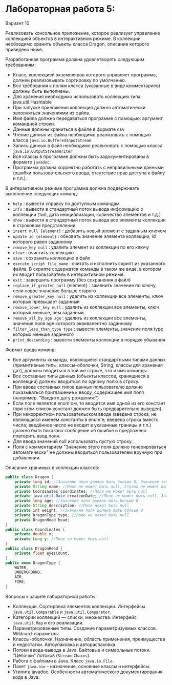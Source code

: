 # Лабораторная работа 5: 

Вариант 10

Реализовать консольное приложение, которое реализует управление коллекцией объектов в интерактивном режиме. 
В коллекции необходимо хранить объекты класса Dragon, описание которого приведено ниже.

Разработанная программа должна удовлетворять следующим требованиям:

- Класс, коллекцией экземпляров которого управляет программа, должен реализовывать сортировку по умолчанию.
- Все требования к полям класса (указанные в виде комментариев) должны быть выполнены.
- Для хранения необходимо использовать коллекцию типа java.util.Hashtable
- При запуске приложения коллекция должна автоматически заполняться значениями из файла.
- Имя файла должно передаваться программе с помощью: аргумент командной строки.
- Данные должны храниться в файле в формате csv
- Чтение данных из файла необходимо реализовать с помощью класса `java.io.BufferedInputStream`
- Запись данных в файл необходимо реализовать с помощью класса `java.io.OutputStreamWriter`
- Все классы в программе должны быть задокументированы в формате `javadoc`.
- Программа должна корректно работать с неправильными данными (ошибки пользовательского ввода, отсутствие прав доступа к файлу и т.п.).

В интерактивном режиме программа должна поддерживать выполнение следующих команд:

- `help` : вывести справку по доступным командам
- `info` : вывести в стандартный поток вывода информацию о коллекции (тип, дата инициализации, количество элементов и т.д.)
- `show` : вывести в стандартный поток вывода все элементы коллекции в строковом представлении
- `insert null {element}` : добавить новый элемент с заданным ключом
- `update id {element}` : обновить значение элемента коллекции, id которого равен заданному
- `remove_key null` : удалить элемент из коллекции по его ключу
- `clear` : очистить коллекцию
- `save` : сохранить коллекцию в файл
- `execute_script file_name` : считать и исполнить скрипт из указанного файла. В скрипте содержатся команды в таком же виде, в котором их вводит пользователь в интерактивном режиме.
- `exit` : завершить программу (без сохранения в файл)
- `replace_if_greater null` {element} : заменить значение по ключу, если новое значение больше старого
- `remove_greater_key null` : удалить из коллекции все элементы, ключ которых превышает заданный
- `remove_lower_key null` : удалить из коллекции все элементы, ключ которых меньше, чем заданный
- `remove_all_by_age age` : удалить из коллекции все элементы, значение поля age которого эквивалентно заданному
- `filter_less_than_type type` : вывести элементы, значение поля type которых меньше заданного
- `print_descending` : вывести элементы коллекции в порядке убывания


Формат ввода команд:

- Все аргументы команды, являющиеся стандартными типами данных (примитивные типы, классы-оболочки, String, классы для хранения дат), должны вводиться в той же строке, что и имя команды.
- Все составные типы данных (объекты классов, хранящиеся в коллекции) должны вводиться по одному полю в строку.
- При вводе составных типов данных пользователю должно показываться приглашение к вводу, содержащее имя поля (например, "Введите дату рождения:")
- Если поле является enum'ом, то вводится имя одной из его констант (при этом список констант должен быть предварительно выведен).
- При некорректном пользовательском вводе (введена строка, не являющаяся именем константы в enum'е; введена строка вместо числа; введённое число не входит в указанные границы и т.п.) должно быть показано сообщение об ошибке и предложено повторить ввод поля.
- Для ввода значений null использовать пустую строку.
- Поля с комментарием "Значение этого поля должно генерироваться автоматически" не должны вводиться пользователем вручную при добавлении.


Описание хранимых в коллекции классов:

```java
public class Dragon {
    private long id; //Значение поля должно быть больше 0, Значение этого поля должно быть уникальным, Значение этого поля должно генерироваться автоматически
    private String name; //Поле не может быть null, Строка не может быть пустой
    private Coordinates coordinates; //Поле не может быть null
    private java.util.Date creationDate; //Поле не может быть null, Значение этого поля должно генерироваться автоматически
    private long age; //Значение поля должно быть больше 0
    private String description; //Поле может быть null
    private int weight; //Значение поля должно быть больше 0
    private DragonType type; //Поле не может быть null
    private DragonHead head;
}
public class Coordinates {
    private double x;
    private Long y; //Поле не может быть null
}
public class DragonHead {
    private float eyesCount;
}
public enum DragonType {
    WATER,
    UNDERGROUND,
    AIR,
    FIRE;
}
```

Вопросы к защите лабораторной работы:

- Коллекции. Сортировка элементов коллекции. Интерфейсы `java.util.Comparable` и `java.util.Comparator`.
- Категории коллекций — списки, множества. Интерфейс `java.util.Map` и его реализации.
- Параметризованные типы. Создание параметризуемых классов. Wildcard-параметры.
- Классы-оболочки. Назначение, область применения, преимущества и недостатки. Автоупаковка и автораспаковка. 
- Потоки ввода-вывода в Java. Байтовые и символьные потоки. "Цепочки" потоков (`Stream Chains`).
- Работа с файлами в Java. Класс `java.io.File`.
- Пакет `java.nio` - назначение, основные классы и интерфейсы.
- Утилита javadoc. Особенности автоматического документирования кода в Java.
